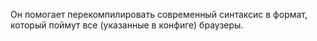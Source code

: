 Он помогает перекомпилировать современный синтаксис в формат, который поймут все (указанные в конфиге) браузеры. 